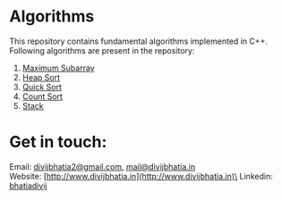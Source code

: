 # Algorithms
This repository contains fundamental algorithms implemented in C++.
Following algorithms are present in the repository:
 1. [Maximum Subarray](https://github.com/bhatiadivij/Algorithms/blob/master/maximum_subarray.cpp)
 2. [Heap Sort](https://github.com/bhatiadivij/Algorithms/blob/master/heapsort.cpp)
 3. [Quick Sort](https://github.com/bhatiadivij/Algorithms/blob/master/quicksort.cpp)
 4. [Count Sort](https://github.com/bhatiadivij/Algorithms/blob/master/countsort.cpp)
 4. [Stack](https://github.com/bhatiadivij/Algorithms/blob/master/stack.cpp)
 
# Get in touch:
Email: [divijbhatia2@gmail.com](mailto:divijbhatia2@gmail.com), [mail@divijbhatia.in](mailto:mail@divijbhatia.in)     
Website: [http://www.divijbhatia.in](http://www.divijbhatia.in)\
Linkedin:  [bhatiadivij](https://www.linkedin.com/in/bhatiadivij)
